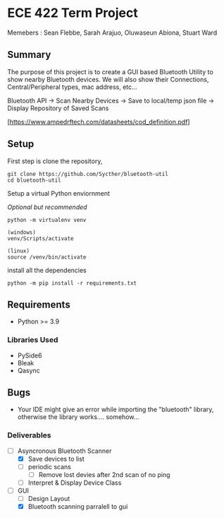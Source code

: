 # ECE 422 Term Project
Memebers : Sean Flebbe, Sarah Arajuo, Oluwaseun Abiona, Stuart Ward
## Summary
The purpose of this project is to create a GUI based Bluetooth Utility to show nearby Bluetooth devices. We will also show their Connections, Central/Peripheral types, mac address, etc...

Bluetooth API -> Scan Nearby Devices -> Save to local/temp json file -> Display Repository of Saved Scans

[https://www.ampedrftech.com/datasheets/cod_definition.pdf]

## Setup

First step is clone the repository,

    git clone https://github.com/Sycther/bluetooth-util
    cd bluetooth-util

Setup a virtual Python enviornment

*Optional but recommended*

    python -m virtualenv venv

    (windows) 
    venv/Scripts/activate

    (linux)
    source /venv/bin/activate

install all the dependencies

    python -m pip install -r requirements.txt

## Requirements
- Python >= 3.9

### Libraries Used
- PySide6
- Bleak
- Qasync

## Bugs
- Your IDE might give an error while importing the "bluetooth" library, otherwise the library works.... somehow...
  
### Deliverables
- [ ] Asyncronous Bluetooth Scanner
  - [x] Save devices to list
  - [ ] periodic scans
    - [ ] Remove lost devies after 2nd scan of no ping
  - [ ] Interpret & Display Device Class
- [ ] GUI
  - [ ] Design Layout
  - [x] Bluetooth scanning parralell to gui